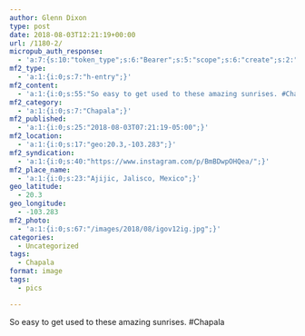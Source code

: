 ```yaml
---
author: Glenn Dixon
type: post
date: 2018-08-03T12:21:19+00:00
url: /1180-2/
micropub_auth_response:
  - 'a:7:{s:10:"token_type";s:6:"Bearer";s:5:"scope";s:6:"create";s:2:"me";s:28:"https://glenn.thedixons.net/";s:9:"issued_by";s:55:"https://glenn.thedixons.net/wp-json/indieauth/1.0/token";s:9:"client_id";s:23:"https://ownyourgram.com";s:9:"issued_at";i:1533209346;s:4:"user";i:1;}'
mf2_type:
  - 'a:1:{i:0;s:7:"h-entry";}'
mf2_content:
  - 'a:1:{i:0;s:55:"So easy to get used to these amazing sunrises. #Chapala";}'
mf2_category:
  - 'a:1:{i:0;s:7:"Chapala";}'
mf2_published:
  - 'a:1:{i:0;s:25:"2018-08-03T07:21:19-05:00";}'
mf2_location:
  - 'a:1:{i:0;s:17:"geo:20.3,-103.283";}'
mf2_syndication:
  - 'a:1:{i:0;s:40:"https://www.instagram.com/p/BmBDwpOHQea/";}'
mf2_place_name:
  - 'a:1:{i:0;s:23:"Ajijic, Jalisco, Mexico";}'
geo_latitude:
  - 20.3
geo_longitude:
  - -103.283
mf2_photo:
  - 'a:1:{i:0;s:67:"/images/2018/08/igov12ig.jpg";}'
categories:
  - Uncategorized
tags:
  - Chapala
format: image
tags:
  - pics

---
```

So easy to get used to these amazing sunrises. #Chapala